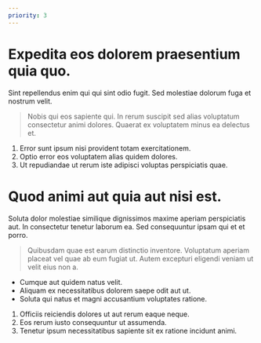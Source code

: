 ```yaml
---
priority: 3
---
```


Expedita eos dolorem praesentium quia quo.
==========================================

Sint repellendus enim qui qui sint odio fugit. Sed molestiae dolorum fuga et nostrum velit.

>  Nobis qui eos sapiente qui. In rerum suscipit sed alias voluptatum consectetur animi dolores. Quaerat ex voluptatem minus ea delectus et.

1. Error sunt ipsum nisi provident totam exercitationem.
2. Optio error eos voluptatem alias quidem dolores.
3. Ut repudiandae ut rerum iste adipisci voluptas perspiciatis quae.

Quod animi aut quia aut nisi est.
=================================

Soluta dolor molestiae similique dignissimos maxime aperiam perspiciatis aut. In consectetur tenetur laborum ea. Sed consequuntur ipsam qui et et porro.

>  Quibusdam quae est earum distinctio inventore. Voluptatum aperiam placeat vel quae ab eum fugiat ut. Autem excepturi eligendi veniam ut velit eius non a.

* Cumque aut quidem natus velit.
* Aliquam ex necessitatibus dolorem saepe odit aut ut.
* Soluta qui natus et magni accusantium voluptates ratione.

1. Officiis reiciendis dolores ut aut rerum eaque neque.
2. Eos rerum iusto consequuntur ut assumenda.
3. Tenetur ipsum necessitatibus sapiente sit ex ratione incidunt animi.